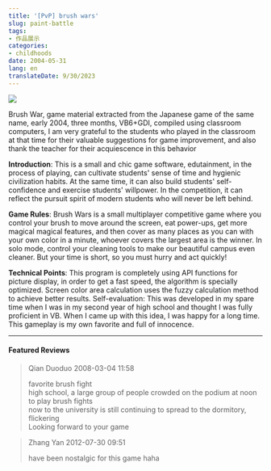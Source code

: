 ```yaml
---
title: '[PvP] brush wars'
slug: paint-battle
tags:
- 作品展示
categories:
- childhoods
date: 2004-05-31
lang: en
translateDate: 9/30/2023
---
```


![](1.jpg)

Brush War, game material extracted from the Japanese game of the same name, early 2004, three months, VB6+GDI, compiled using classroom computers,
I am very grateful to the students who played in the classroom at that time for their valuable suggestions for game improvement, and also thank the teacher for their acquiescence in this behavior

**Introduction**: This is a small and chic game software, edutainment, in the process of playing, can cultivate students' sense of time and hygienic civilization habits. At the same time, it can also build students' self-confidence and exercise students' willpower. In the competition, it can reflect the pursuit spirit of modern students who will never be left behind.

**Game Rules**: Brush Wars is a small multiplayer competitive game where you control your brush to move around the screen, eat power-ups, get more magical magical features, and then cover as many places as you can with your own color in a minute, whoever covers the largest area is the winner. In solo mode, control your cleaning tools to make our beautiful campus even cleaner. But your time is short, so you must hurry and act quickly!

**Technical Points**: This program is completely using API functions for picture display, in order to get a fast speed, the algorithm is specially optimized. Screen color area calculation uses the fuzzy calculation method to achieve better results.
Self-evaluation: This was developed in my spare time when I was in my second year of high school and thought I was fully proficient in VB. When I came up with this idea, I was happy for a long time. This gameplay is my own favorite and full of innocence.

---
#### Featured Reviews

> Qian Duoduo 2008-03-04 11:58
>
> favorite brush fight
> \
> high school, a large group of people crowded on the podium at noon to play brush fights
> \
> now to the university is still continuing to spread to the dormitory, flickering
> \
> Looking forward to your game

> Zhang Yan 2012-07-30 09:51
>
> have been nostalgic for this game haha
